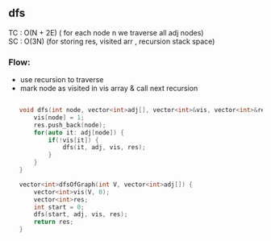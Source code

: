 ## dfs
 TC : O(N + 2E) ( for each node n we traverse all adj nodes) <br/>
 SC : O(3N) (for storing res, visited arr , recursion stack space)

### Flow:
 - use recursion to traverse
 - mark node as visited in vis array & call next recursion

 ```c++

    void dfs(int node, vector<int>adj[], vector<int>&vis, vector<int>&res) {
        vis[node] = 1;
        res.push_back(node);
        for(auto it: adj[node]) {
            if(!vis[it]) {
                dfs(it, adj, vis, res);
            }
        }
    }

    vector<int>dfsOfGraph(int V, vector<int>adj[]) {
        vector<int>vis(V, 0);
        vector<int>res;
        int start = 0;
        dfs(start, adj, vis, res);
        return res;
    }
 ```